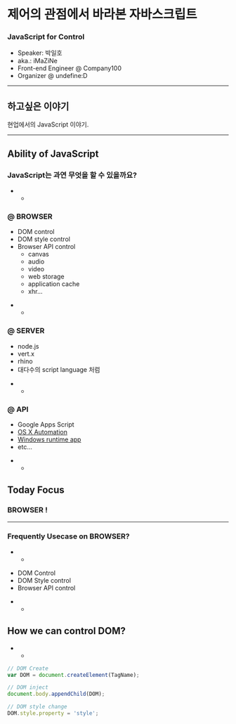 # 제어의 관점에서 바라본 자바스크립트
### JavaScript for Control

* Speaker: 박일호
* aka.: iMaZiNe
* Front-end Engineer @ Company100
* Organizer @ undefine:D

- - -

## 하고싶은 이야기
현업에서의 JavaScript 이야기.

- - -

## Ability of JavaScript
### JavaScript는 과연 무엇을 할 수 있을까요?

- -

### @ BROWSER
+ DOM control
+ DOM style control
+ Browser API control
	+ canvas
	+ audio
	+ video
	+ web storage
	+ application cache
	+ xhr...

- -

### @ SERVER
+ node.js
+ vert.x
+ rhino
+ 대다수의 script language 처럼

- -

### @ API
+ Google Apps Script
+ [OS X Automation](https://developer.apple.com/library/mac/releasenotes/InterapplicationCommunication/RN-JavaScriptForAutomation/)
+ [Windows runtime app](http://msdn.microsoft.com/en-us/library/windows/apps/br211385.aspx)
+ etc...

- -

## Today Focus
### BROWSER !

- - -

### Frequently Usecase on BROWSER?

- -

+ DOM Control
+ DOM Style control
+ Browser API control

- -

## How we can control DOM?

- -

~~~js
// DOM Create
var DOM = document.createElement(TagName);

// DOM inject
document.body.appendChild(DOM);

// DOM style change
DOM.style.property = 'style';
~~~
